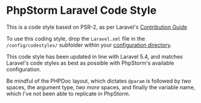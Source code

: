 # PhpStorm Laravel Code Style

This is a code style based on PSR-2, as per Laravel's [Contribution Guide](http://laravel.com/docs/5.4/contributions#coding-style)

To use this coding style, drop the `Laravel.xml` file in the `/config/codestyles/` subfolder within your [configuration directory](https://www.jetbrains.com/phpstorm/help/project-and-ide-settings.html).

This code style has been updated in line with Laravel 5.4, and matches Laravel's code styles as best as possible with PhpStorm's available configuration.

Be mindful of the PHPDoc layout, which dictates `@param` is followed by *two* spaces, the argument type, *two more* spaces, and finally the variable name, which I've not been able to replicate in PhpStorm.
